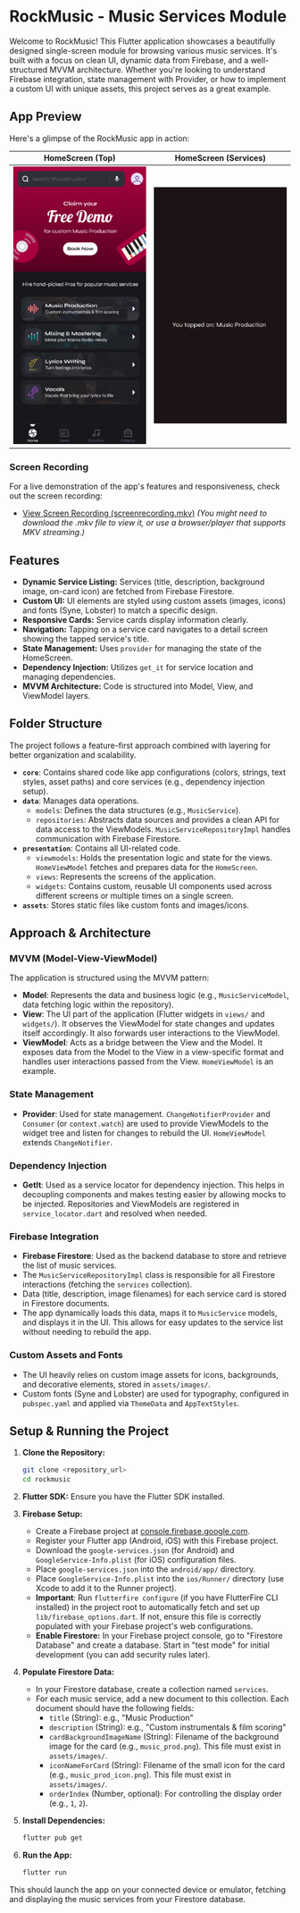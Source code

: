 # RockMusic - Music Services Module

Welcome to RockMusic! This Flutter application showcases a beautifully designed single-screen module for browsing various music services. It's built with a focus on clean UI, dynamic data from Firebase, and a well-structured MVVM architecture. Whether you're looking to understand Firebase integration, state management with Provider, or how to implement a custom UI with unique assets, this project serves as a great example.

## App Preview

Here's a glimpse of the RockMusic app in action:

| HomeScreen (Top)                                                                                        | HomeScreen (Services)                                                                                   |
| :------------------------------------------------------------------------------------------------------: | :----------------------------------------------------------------------------------------------------------: |
| <img src="https://raw.githubusercontent.com/sauravgautam320/rockmusic/refs/heads/main/screenshot1.png" width="300"> | <img src="https://raw.githubusercontent.com/sauravgautam320/rockmusic/refs/heads/main/screenshot2.png" width="300"> |

### Screen Recording

For a live demonstration of the app's features and responsiveness, check out the screen recording:

*   [View Screen Recording (screenrecording.mkv)](https://raw.githubusercontent.com/sauravgautam320/rockmusic/refs/heads/main/screenrecording.mkv)
    *(You might need to download the .mkv file to view it, or use a browser/player that supports MKV streaming.)*

## Features

*   **Dynamic Service Listing:** Services (title, description, background image, on-card icon) are fetched from Firebase Firestore.
*   **Custom UI:** UI elements are styled using custom assets (images, icons) and fonts (Syne, Lobster) to match a specific design.
*   **Responsive Cards:** Service cards display information clearly.
*   **Navigation:** Tapping on a service card navigates to a detail screen showing the tapped service's title.
*   **State Management:** Uses `provider` for managing the state of the HomeScreen.
*   **Dependency Injection:** Utilizes `get_it` for service location and managing dependencies.
*   **MVVM Architecture:** Code is structured into Model, View, and ViewModel layers.

## Folder Structure

The project follows a feature-first approach combined with layering for better organization and scalability.
*   **`core`**: Contains shared code like app configurations (colors, strings, text styles, asset paths) and core services (e.g., dependency injection setup).
*   **`data`**: Manages data operations.
    *   `models`: Defines the data structures (e.g., `MusicService`).
    *   `repositories`: Abstracts data sources and provides a clean API for data access to the ViewModels. `MusicServiceRepositoryImpl` handles communication with Firebase Firestore.
*   **`presentation`**: Contains all UI-related code.
    *   `viewmodels`: Holds the presentation logic and state for the views. `HomeViewModel` fetches and prepares data for the `HomeScreen`.
    *   `views`: Represents the screens of the application.
    *   `widgets`: Contains custom, reusable UI components used across different screens or multiple times on a single screen.
*   **`assets`**: Stores static files like custom fonts and images/icons.

## Approach & Architecture

### MVVM (Model-View-ViewModel)

The application is structured using the MVVM pattern:

*   **Model**: Represents the data and business logic (e.g., `MusicServiceModel`, data fetching logic within the repository).
*   **View**: The UI part of the application (Flutter widgets in `views/` and `widgets/`). It observes the ViewModel for state changes and updates itself accordingly. It also forwards user interactions to the ViewModel.
*   **ViewModel**: Acts as a bridge between the View and the Model. It exposes data from the Model to the View in a view-specific format and handles user interactions passed from the View. `HomeViewModel` is an example.

### State Management

*   **Provider**: Used for state management. `ChangeNotifierProvider` and `Consumer` (or `context.watch`) are used to provide ViewModels to the widget tree and listen for changes to rebuild the UI. `HomeViewModel` extends `ChangeNotifier`.

### Dependency Injection

*   **GetIt**: Used as a service locator for dependency injection. This helps in decoupling components and makes testing easier by allowing mocks to be injected. Repositories and ViewModels are registered in `service_locator.dart` and resolved when needed.

### Firebase Integration

*   **Firebase Firestore**: Used as the backend database to store and retrieve the list of music services.
*   The `MusicServiceRepositoryImpl` class is responsible for all Firestore interactions (fetching the `services` collection).
*   Data (title, description, image filenames) for each service card is stored in Firestore documents.
*   The app dynamically loads this data, maps it to `MusicService` models, and displays it in the UI. This allows for easy updates to the service list without needing to rebuild the app.

### Custom Assets and Fonts

*   The UI heavily relies on custom image assets for icons, backgrounds, and decorative elements, stored in `assets/images/`.
*   Custom fonts (Syne and Lobster) are used for typography, configured in `pubspec.yaml` and applied via `ThemeData` and `AppTextStyles`.

## Setup & Running the Project

1.  **Clone the Repository:**
    ```bash
    git clone <repository_url>
    cd rockmusic
    ```

2.  **Flutter SDK:** Ensure you have the Flutter SDK installed.

3.  **Firebase Setup:**
    *   Create a Firebase project at [console.firebase.google.com](https://console.firebase.google.com/).
    *   Register your Flutter app (Android, iOS) with this Firebase project.
    *   Download the `google-services.json` (for Android) and `GoogleService-Info.plist` (for iOS) configuration files.
    *   Place `google-services.json` into the `android/app/` directory.
    *   Place `GoogleService-Info.plist` into the `ios/Runner/` directory (use Xcode to add it to the Runner project).
    *   **Important**: Run `flutterfire configure` (if you have FlutterFire CLI installed) in the project root to automatically fetch and set up `lib/firebase_options.dart`. If not, ensure this file is correctly populated with your Firebase project's web configurations.
    *   **Enable Firestore:** In your Firebase project console, go to "Firestore Database" and create a database. Start in "test mode" for initial development (you can add security rules later).

4.  **Populate Firestore Data:**
    *   In your Firestore database, create a collection named `services`.
    *   For each music service, add a new document to this collection. Each document should have the following fields:
        *   `title` (String): e.g., "Music Production"
        *   `description` (String): e.g., "Custom instrumentals & film scoring"
        *   `cardBackgroundImageName` (String): Filename of the background image for the card (e.g., `music_prod.png`). This file must exist in `assets/images/`.
        *   `iconNameForCard` (String): Filename of the small icon for the card (e.g., `music_prod_icon.png`). This file must exist in `assets/images/`.
        *   `orderIndex` (Number, optional): For controlling the display order (e.g., `1`, `2`).

5.  **Install Dependencies:**
    ```bash
    flutter pub get
    ```

6.  **Run the App:**
    ```bash
    flutter run
    ```

This should launch the app on your connected device or emulator, fetching and displaying the music services from your Firestore database.
